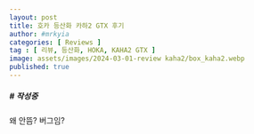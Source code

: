 ```yaml
---
layout: post
title: 호카 등산화 카하2 GTX 후기   
author: #mrkyia
categories: [ Reviews ]
tag : [ 리뷰, 등산화, HOKA, KAHA2 GTX ]
image: assets/images/2024-03-01-review kaha2/box_kaha2.webp
published: true
---
```

##### # 작성중
왜 안뜸? 버그임?